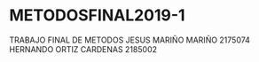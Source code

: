 # METODOSFINAL2019-1
TRABAJO FINAL DE METODOS
JESUS MARIÑO MARIÑO 2175074
HERNANDO ORTIZ CARDENAS 2185002
